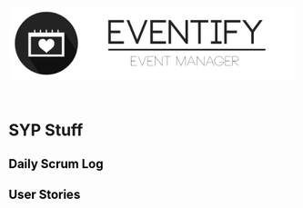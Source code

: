 <div style="text-align: center;">
  <img align="center" src="./misc/res/banner.png"/>
</div>
<br>
<br>
<h1>SYP Stuff</h1>
<h2><a style="text-decoration: none; color: black;" href="https://htlvillachat-my.sharepoint.com/:x:/g/personal/winklerc_edu_htl-villach_at/EXtbpCOansBAoR7AqLHziX0BhJlfjjP077jxgPgL7cal_A?e=qxp9wd">Daily Scrum Log</a></h2>
<h2><a style="text-decoration: none; color: black;" href="https://htlvillachat-my.sharepoint.com/:w:/g/personal/winklerc_edu_htl-villach_at/EUmzPwoXzbZFs3ojCz2KYNUBqhjcG0TBia4W-uYe5KzEYw?e=QhVqnu">User Stories</a></h2>
